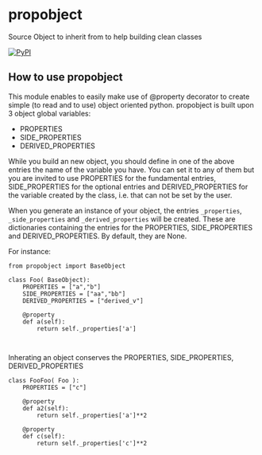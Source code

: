 # propobject
Source Object to inherit from to help building clean classes

[![PyPI](https://img.shields.io/pypi/v/propobject.svg?style=flat-square)](https://pypi.python.org/pypi/propobject)

## How to use propobject

This module enables to easily make use of @property decorator to create simple (to read and to use) object oriented python.
propobject is built upon 3 object global variables:
- PROPERTIES
- SIDE_PROPERTIES
- DERIVED_PROPERTIES

While you build an new object, you should define in one of the above entries the name of the variable you have. You can set it to any of them but you are invited to use PROPERTIES for the fundamental entries, SIDE_PROPERTIES for the optional entries and DERIVED_PROPERTIES for the variable created by the class, i.e. that can not be set by the user.

When you generate an instance of your object, the entries `_properties`, `_side_properties` and `_derived_properties` will be created. These are dictionaries containing the entries for the PROPERTIES, SIDE_PROPERTIES and DERIVED_PROPERTIES. By default, they are None.

For instance:
```
from propobject import BaseObject

class Foo( BaseObject):
    PROPERTIES = ["a","b"]
    SIDE_PROPERTIES = ["aa","bb"]
    DERIVED_PROPERTIES = ["derived_v"]
    
    @property
    def a(self):
        return self._properties['a']
    
    
```

Inherating an object conserves the PROPERTIES, SIDE_PROPERTIES, DERIVED_PROPERTIES

```
class FooFoo( Foo ):
    PROPERTIES = ["c"]
    
    @property
    def a2(self):
        return self._properties['a']**2

    @property
    def c(self):
        return self._properties['c']**2
     
```



